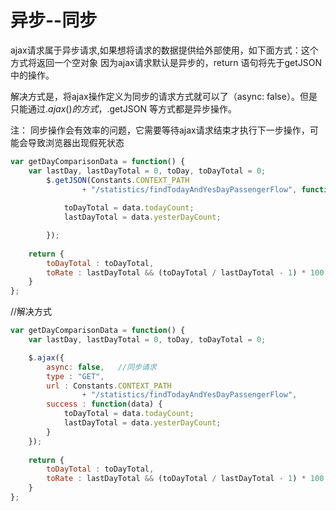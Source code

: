 # 异步--同步

ajax请求属于异步请求,如果想将请求的数据提供给外部使用，如下面方式：这个方式将返回一个空对象
因为ajax请求默认是异步的，return 语句将先于getJSON中的操作。

解决方式是，将ajax操作定义为同步的请求方式就可以了（async: false）。但是只能通过$.ajax()的方式，$.getJSON 等方式都是异步操作。

注： 同步操作会有效率的问题，它需要等待ajax请求结束才执行下一步操作，可能会导致浏览器出现假死状态



```javascript
var getDayComparisonData = function() {
	var lastDay, lastDayTotal = 0, toDay, toDayTotal = 0;
		$.getJSON(Constants.CONTEXT_PATH
				+ "/statistics/findTodayAndYesDayPassengerFlow", function(data) {
			
			toDayTotal = data.todayCount;
			lastDayTotal = data.yesterDayCount;

		});
		
	return {
		toDayTotal : toDayTotal,
		toRate : lastDayTotal && (toDayTotal / lastDayTotal - 1) * 100
	}
};
```



//解决方式



```javascript
var getDayComparisonData = function() {
	var lastDay, lastDayTotal = 0, toDay, toDayTotal = 0;

	$.ajax({  
        async: false,   //同步请求  
        type : "GET",  
        url : Constants.CONTEXT_PATH
				+ "/statistics/findTodayAndYesDayPassengerFlow",   
        success : function(data) {  
            toDayTotal = data.todayCount;
			lastDayTotal = data.yesterDayCount;
        }  
    }); 
	
	return {
		toDayTotal : toDayTotal,
		toRate : lastDayTotal && (toDayTotal / lastDayTotal - 1) * 100
	}
};
```



 